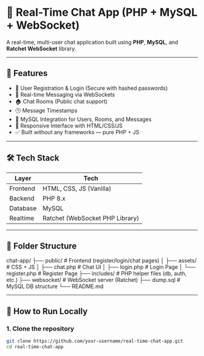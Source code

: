 # 💬 Real-Time Chat App (PHP + MySQL + WebSocket)

A real-time, multi-user chat application built using **PHP**, **MySQL**, and **Ratchet WebSocket** library.

---

## 🚀 Features

- 🔐 User Registration & Login (Secure with hashed passwords)
- 💬 Real-time Messaging via WebSockets
- 🏠 Chat Rooms (Public chat support)
- 🕒 Message Timestamps
- 🧠 MySQL Integration for Users, Rooms, and Messages
- 📱 Responsive Interface with HTML/CSS/JS
- ✅ Built without any frameworks — pure PHP + JS

---

## 🛠 Tech Stack

| Layer | Tech |
|-------|------|
| Frontend | HTML, CSS, JS (Vanilla) |
| Backend | PHP 8.x |
| Database | MySQL |
| Realtime | Ratchet (WebSocket PHP Library) |

---

## 📁 Folder Structure

chat-app/
├── public/ # Frontend (register/login/chat pages)
│ ├── assets/ # CSS + JS
│ ├── chat.php # Chat UI
│ ├── login.php # Login Page
│ └── register.php # Register Page
├── includes/ # PHP helper files (db, auth, etc.)
├── websocket/ # WebSocket server (Ratchet)
├── dump.sql # MySQL DB structure
└── README.md


---

## 🧪 How to Run Locally

### 1. Clone the repository
```bash
git clone https://github.com/your-username/real-time-chat-app.git
cd real-time-chat-app

